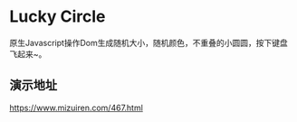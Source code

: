 # Lucky Circle
原生Javascript操作Dom生成随机大小，随机颜色，不重叠的小圆圆，按下键盘飞起来~。
## 演示地址
https://www.mizuiren.com/467.html
